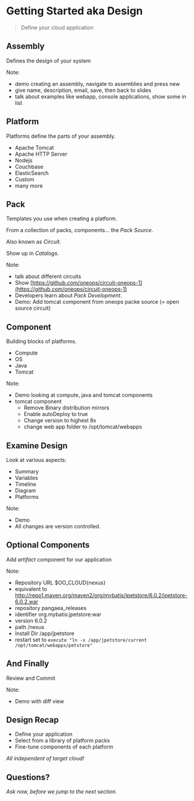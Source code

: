# Getting Started aka Design

> Define your cloud application


## Assembly
 
Defines the design of your system

Note: 
- demo creating an assembly, navigate to assemblies and press new
- give name, description, email, save, then back to slides
- talk about examples like webapp, console applications, show some in list


## Platform

Platforms define the parts of your assembly.

- Apache Tomcat
- Apache HTTP Server
- Nodejs
- Couchbase
- ElasticSearch
- Custom
- many more


## Pack

Templates you use when creating a platform.

From a collection of packs, components... the _Pack Source_.

Also known as _Circuit_.

Show up in _Catalogs_.

Note:
- talk about different circuits
- Show [https://github.com/oneops/circuit-oneops-1](https://github.com/oneops/circuit-oneops-1)
- Developers learn about _Pack Development_.
- Demo: Add tomcat component from oneops packe source (= open source circuit)


## Component

Building blocks of platforms.

- Compute
- OS
- Java
- Tomcat

Note:
- Demo looking at compute, java and tomcat components
- tomcat component 
  - Remove Binary distribution mirrors
  - Enable autoDeploy to true
  - Change version to highest 8x
  - change web app folder to /opt/tomcat/webapps 


## Examine Design

Look at various aspects:

- Summary
- Variables
- Timeline
- Diagram
- Platforms

Note:
- Demo
- All changes are version controlled.


## Optional Components

Add _artifact_ component for our application

Note:
- Repository URL $OO_CLOUD{nexus} 
- equivalent to http://repo1.maven.org/maven2/org/mybatis/jpetstore/6.0.2/jpetstore-6.0.2.war
- repository  pangaea_releases
- identifier  org.mybatis:jpetstore:war
- version 6.0.2
- path /nexus
- Install Dir /app/jpetstore
- restart set to `execute "ln -s /app/jpetstore/current /opt/tomcat/webapps/petstore"`


## And Finally

Review and Commit

Note:
- Demo with diff view


## Design Recap

- Define your application
- Select from a library of platform packs
- Fine-tune components of each platform

<em class="yellow">All independent of target cloud!</em>


## Questions? 

<em class="yellow">Ask now, before we jump to the next section.</em>

